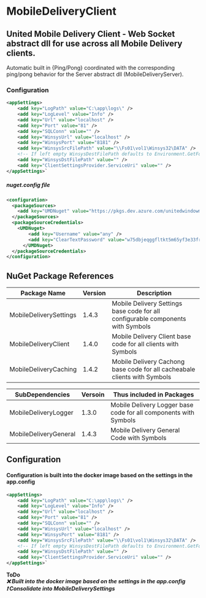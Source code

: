 # MobileDeliveryClient
## United Mobile Delivery Client - Web Socket abstract dll for use across all Mobile Delivery clients.

Automatic built in {Ping/Pong} coordinated with the corresponding ping/pong behavior for the Server abstract dll (MobileDeliveryServer).

### Configuration
```xml
<appSettings>
    <add key="LogPath" value="C:\app\logs\" />
    <add key="LogLevel" value="Info" />
    <add key="Url" value="localhost" />
    <add key="Port" value="81" />
    <add key="SQLConn" value="" />
    <add key="WinsysUrl" value="localhost" />
    <add key="WinsysPort" value="8181" />
    <add key="WinsysSrcFilePath" value="\\Fs01\vol1\Winsys32\DATA" />
    <!-- If left empty WinsysDestFilePath defaults to Environment.GetFolderPath(Environment.SpecialFolder.Desktop)-->
    <add key="WinsysDstFilePath" value="" />
    <add key="ClientSettingsProvider.ServiceUri" value="" />
</appSettings>`
```

##### nuget.config file
```xml
<configuration>
  <packageSources>
    <add key="UMDNuget" value="https://pkgs.dev.azure.com/unitedwindowmfg/1e4fcdac-b7c9-4478-823a-109475434848/_packaging/UMDNuget/nuget/v3/index.json" />
  </packageSources>
  <packageSourceCredentials>
    <UMDNuget>
        <add key="Username" value="any" />
        <add key="ClearTextPassword" value="w75dbjeqggfltkt5m65yf3e33fryf2olu22of55jxj4b3nmfkpaa" />
      </UMDNuget>
  </packageSourceCredentials>
</configuration>
```

## NuGet Package References
Package Name            |  Version  |  Description
--------------------    |  -------  |  -----------
MobileDeliverySettings  |   1.4.3   |  Mobile Delivery Settings base code for all configurable components with Symbols
MobileDeliveryClient    |   1.4.0   |  Mobile Delivery Client base code for all clients with Symbols
MobileDeliveryCaching   |   1.4.2   |  Mobile Delivery Cachong base code for all cacheabale clients with Symbols


SubDependencies         |  Versoin  | Thus included in Packages
----------------------  |  -------- |  -------------------------
MobileDeliveryLogger    |   1.3.0   |  Mobile Delivery Logger base code for all components with Symbols
MobileDeliveryGeneral   |   1.4.3   |  Mobile Delivery General Code with Symbols

    
## Configuration
#### Configuration is built into the docker image based on the settings in the app.config

```xml
<appSettings>
    <add key="LogPath" value="C:\app\logs\" />
    <add key="LogLevel" value="Info" />
    <add key="Url" value="localhost" />
    <add key="Port" value="81" />
    <add key="SQLConn" value="" />
    <add key="WinsysUrl" value="localhost" />
    <add key="WinsysPort" value="8181" />
    <add key="WinsysSrcFilePath" value="\\Fs01\vol1\Winsys32\DATA" />
    <!-- If left empty WinsysDestFilePath defaults to Environment.GetFolderPath(Environment.SpecialFolder.Desktop)-->
    <add key="WinsysDstFilePath" value="" />
    <add key="ClientSettingsProvider.ServiceUri" value="" />
</appSettings>`
```

**ToDo**<br/>
**_:x: Built into the docker image based on the settings in the app.config_**<br/>
**_:heavy_exclamation_mark: Consolidate into MobileDeliverySettings_**<br/>

